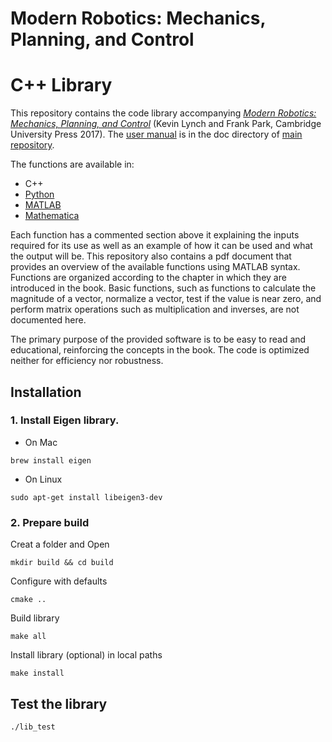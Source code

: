 # Modern Robotics:  Mechanics, Planning, and Control
# C++ Library

This repository contains the code library accompanying [_Modern Robotics:
Mechanics, Planning, and Control_](http://modernrobotics.org) (Kevin Lynch
and Frank Park, Cambridge University Press 2017). The
[user manual](https://github.com/NxRLab/ModernRobotics/blob/master/doc/MRlib.pdf) is in the doc directory of [main repository](https://github.com/NxRLab/ModernRobotics/).

The functions are available in:

* C++
* [Python](https://github.com/NxRLab/ModernRobotics/tree/master/packages/Python)
* [MATLAB](https://github.com/NxRLab/ModernRobotics/tree/master/packages/Matlab)
* [Mathematica](https://github.com/NxRLab/ModernRobotics/tree/master/packages/Mathematica)

Each function has a commented section above it explaining the inputs required for its use as well as an example of how it can be used and what the output will be. This repository also contains a pdf document that provides an overview of the available functions using MATLAB syntax. Functions are organized according to the chapter in which they are introduced in the book. Basic functions, such as functions to calculate the magnitude of a vector, normalize a vector, test if the value is near zero, and perform matrix operations such as multiplication and inverses, are not documented here.

The primary purpose of the provided software is to be easy to read and educational, reinforcing the concepts in the book. The code is optimized neither for efficiency nor robustness.

## Installation

### 1. Install Eigen library.
* On Mac
```
brew install eigen
```
* On Linux
```
sudo apt-get install libeigen3-dev
```

### 2. Prepare build
Creat a folder and Open
```
mkdir build && cd build
```

Configure with defaults
```
cmake ..
```

Build library
```
make all
```

Install library (optional) in local paths
```
make install
```

## Test the library
```
./lib_test
```
